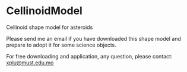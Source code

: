 # CellinoidModel
Cellinoid shape model for asteroids

Please send me an email if you have downloaded this shape model and prepare to adopt it for some science objects. 

For free downloading and application, any question, please contact: xplu@must.edu.mo
